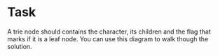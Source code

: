 # Task

A trie node should contains the character, its children and the flag that marks if it is a leaf node. 
You can use this diagram to walk though the solution.
